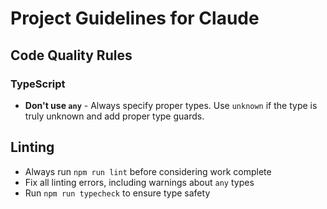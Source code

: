 # Project Guidelines for Claude

## Code Quality Rules

### TypeScript

- **Don't use `any`** - Always specify proper types. Use `unknown` if the type is truly unknown and add proper type guards.

## Linting

- Always run `npm run lint` before considering work complete
- Fix all linting errors, including warnings about `any` types
- Run `npm run typecheck` to ensure type safety
